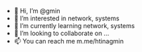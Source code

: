 - 👋 Hi, I’m @gmin
- 👀 I’m interested in network, systems
- 🌱 I’m currently learning network, systems
- 💞️ I’m looking to collaborate on ...
- 📫 You can reach me m.me/htinagmin

<!---
agmin610/agmin610 is a ✨ special ✨ repository because its `README.md` (this file) appears on your GitHub profile.
You can click the Preview link to take a look at your changes.
--->
